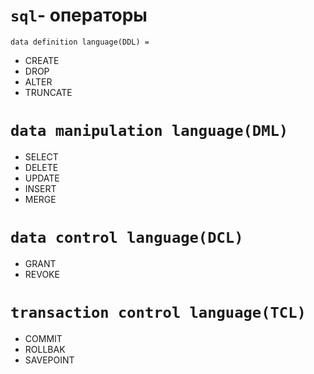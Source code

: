 `sql`- операторы
=

`data definition language(DDL)
=`

- CREATE
- DROP
- ALTER
- TRUNCATE

`data manipulation language(DML)`
=

- SELECT
- DELETE
- UPDATE
- INSERT
- MERGE

`data control language(DCL)`
=

- GRANT
- REVOKE

`transaction control language(TCL)`
=

- COMMIT
- ROLLBAK
- SAVEPOINT
